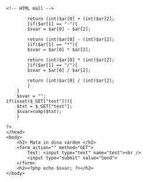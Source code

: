 	<!-- HTML mall -->
<!doctype html>
<html lang="en">
	<head>
		<meta charset="utf-8"/>
		<title>PHP tester</title>
<?php
//PHP kontroller
	function comp($txt){
		$ar = explode(" ", $txt);
		if($ar[1] == "+"){
			$svar = $ar[0] + $ar[2];
		
			return (int)$ar[0] + (int)$ar[2];
			}if($ar[1] == "-"){
			$svar = $ar[0] - $ar[2];
		
			return (int)$ar[0] - (int)$ar[2];
			}if($ar[1] == "*"){
			$svar = $ar[0] * $ar[2];
		
			return (int)$ar[0] * (int)$ar[2];
			}if($ar[1] == "/"){
			$svar = $ar[0] / $ar[2];
		
			return (int)$ar[0] / (int)$ar[2];
			}
		}
		$svar = "";
	if(isset($_GET["test"])){
		$txt = $_GET["test"];
		$svar=comp($txt);
		}
	
	?>
	</head>
	<body>
		<h2> Mata in dina värden </h2>
		<form action="" method="GET">
			Text: <input type="text" name="test"><br />
			<input type="submit" value="Send">
		</form>
		<h2><?php echo $svar; ?></h2>
	</body>
</html>
